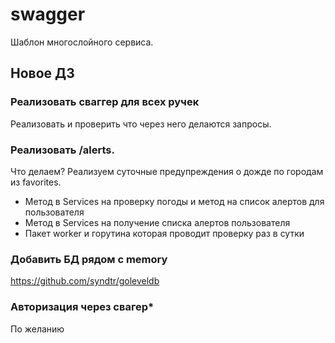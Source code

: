 # swagger

Шаблон многослойного сервиса.


## Новое ДЗ  
### Реализовать сваггер для всех ручек
Реализовать и проверить что через него делаются запросы.

### Реализовать /alerts.  

Что делаем? Реализуем суточные предупреждения о дожде по городам из favorites.  
* Метод в Services на проверку погоды и метод на список алертов для пользователя
* Метод в Services на получение списка алертов пользователя  
* Пакет worker и горутина которая проводит проверку раз в сутки

### Добавить БД рядом с memory
https://github.com/syndtr/goleveldb

### Авторизация через свагер*
По желанию